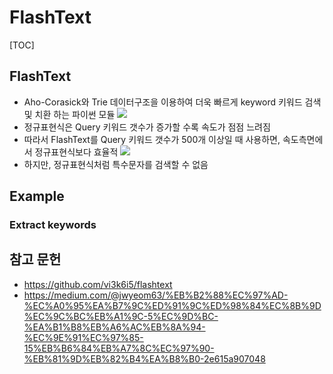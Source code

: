 # FlashText

[TOC]

## FlashText

-  Aho-Corasick와 Trie 데이터구조을 이용하여 더욱 빠르게 keyword 키워드 검색 및 치환 하는 파이썬 모듈
  ![](https://miro.medium.com/max/1400/1*6EMLfsgfIuWeXf4MhM4yoQ.png)
- 정규표현식은 Query 키워드 갯수가 증가할 수록 속도가 점점 느려짐
- 따라서 FlashText를 Query 키워드 갯수가 500개 이상일 때 사용하면, 속도측면에서 정규표현식보다 효율적
  ![](https://miro.medium.com/max/1400/1*uun3MrHjf1iwe-kbYFOMXA.png)
- 하지만, 정규표현식처럼 특수문자를 검색할 수 없음



## Example

### Extract keywords







## 참고 문헌

- https://github.com/vi3k6i5/flashtext
- https://medium.com/@jwyeom63/%EB%B2%88%EC%97%AD-%EC%A0%95%EA%B7%9C%ED%91%9C%ED%98%84%EC%8B%9D%EC%9C%BC%EB%A1%9C-5%EC%9D%BC-%EA%B1%B8%EB%A6%AC%EB%8A%94-%EC%9E%91%EC%97%85-15%EB%B6%84%EB%A7%8C%EC%97%90-%EB%81%9D%EB%82%B4%EA%B8%B0-2e615a907048